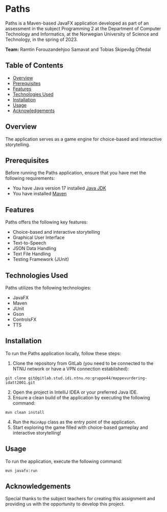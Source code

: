 # Paths

Paths is a Maven-based JavaFX application developed as part of an assessment in the subject Programming 2 at the Department of Computer Technology and Informatics, at the Norwegian University of Science and Technology, in the spring of 2023.

**Team:** Ramtin Forouzandehjoo Samavat and Tobias Skipevåg Oftedal


## Table of Contents

- [Overview](#overview)
- [Prerequisites](#prerequisites)
- [Features](#features)
- [Technologies Used](#technologies-used)
- [Installation](#installation)
- [Usage](#usage)
- [Acknowledgements](#acknowledgements)


## Overview

The application serves as a game engine for choice-based and interactive storytelling.

## Prerequisites

Before running the Paths application, ensure that you have met the following requirements:

- You have Java version 17 installed [Java JDK](https://www.oracle.com/java/technologies/downloads/)
- You have installed [Maven](https://maven.apache.org/download.cgi)


## Features

Paths offers the following key features:

- Choice-based and interactive storytelling
- Graphical User Interface
- Text-to-Speech
- JSON Data Handling
- Text File Handling 
- Testing Framework (JUnit)


## Technologies Used

Paths utilizes the following technologies:

- JavaFX
- Maven
- JUnit
- Gson
- ControlsFX
- TTS


## Installation

To run the Paths application locally, follow these steps:

1. Clone the repository from GitLab (you need to be connected to the NTNU network or have a VPN connection established):
```
git clone git@gitlab.stud.idi.ntnu.no:gruppe44/mappevurdering-idatt2001.git
```
2. Open the project in IntelliJ IDEA or your preferred Java IDE.
3. Ensure a clean build of the application by executing the following command: 
```
mvn clean install
```
4. Run the `MainApp` class as the entry point of the application.
5. Start exploring the game filled with choice-based gameplay and interactive storytelling!


## Usage
To run the application, execute the following command:
```
mvn javafx:run
```

## Acknowledgements

Special thanks to the subject teachers for creating this assignment and providing us with the opportunity to develop this project.


